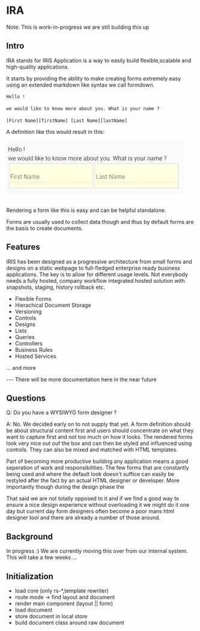 # IRA

Note: This is work-in-progress we are still building this up

## Intro

IRA stands for IRIS Application is a way to easily build flexible,scalable and high-quality applications.

It starts by providing the ability to make creating forms extremely easy using an extended
markdown like syntax we call formdown.

```
Hello !

we would like to know more about you. What is your name ?

[First Name][firstName] [Last Name][lastName]
```    

A definition like this would result in this:

![Form 1](./images/screenshots/form-1.JPG)

Rendering a form like this is easy and can be helpful standalone.

Forms are usually used to collect data though and thus by default forms are the basis to create documents.  

## Features

IRIS has been designed as a progressive architecture from small forms and designs on a static webpage to full-fledged enterprise ready
business applications. The key is to allow for different usage levels. Not everybody needs a fully hosted, company
workflow integrated hosted solution with snapshots, staging, history rollback etc. 

  * Flexible Forms
  * Hierachical Document Storage
  * Versioning
  * Controls
  * Designs
  * Lists
  * Queries
  * Controllers
  * Business Rules
  * Hosted Services

... and more

--- There will be more documentation here in the near future

## Questions

Q: Do you have a WYSIWYG form designer ?

A: No. We decided early on to not supply that yet. A form definition should be about structural content first and
users should concentrate on what they want to capture first and not too much on how it looks. The rendered forms look
very nice out ouf the box and can then be styled and influenced using controls. They can also be mixed and matched with
HTML templates.

Part of becoming more productive building any application means a good seperation of work and responsibilities. 
The few forms that are constantly being used and where the default look doesn't suffice can easily be restyled
after the fact by an actual HTML designer or developer. More importantly though during the design phase the 

That said we are not totally opposed to it and if we find a good way to ensure a nice design experience without
overloading it we might do it one day but current day form designers often become a poor mans html designer tool and there
are already a number of those around.

## Background

In progress :) We are currently moving this over from our internal system. This will take a few weeks ...


## Initialization

- load core (only rs-*,template rewriter)
- route mode -> find layout and document
- render main component (layout || form) 
- load document
- store document in local store
- build document class around raw document
